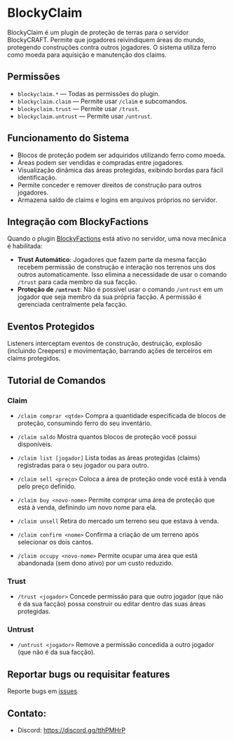 # BlockyClaim
BlockyClaim é um plugin de proteção de terras para o servidor BlockyCRAFT. Permite que jogadores reivindiquem áreas do mundo, protegendo construções contra outros jogadores. O sistema utiliza ferro como moeda para aquisição e manutenção dos claims.

## Permissões
- `blockyclaim.*` — Todas as permissões do plugin.
- `blockyclaim.claim` — Permite usar `/claim` e subcomandos.
- `blockyclaim.trust` — Permite usar `/trust`.
- `blockyclaim.untrust` — Permite usar `/untrust`.

## Funcionamento do Sistema
- Blocos de proteção podem ser adquiridos utilizando ferro como moeda.
- Áreas podem ser vendidas e compradas entre jogadores.
- Visualização dinâmica das áreas protegidas, exibindo bordas para fácil identificação.
- Permite conceder e remover direitos de construção para outros jogadores.
- Armazena saldo de claims e logins em arquivos próprios no servidor.

## Integração com BlockyFactions
Quando o plugin [BlockyFactions](https://github.com/andradecore/BlockyFactions) está ativo no servidor, uma nova mecânica é habilitada:
- **Trust Automático**: Jogadores que fazem parte da mesma facção recebem permissão de construção e interação nos terrenos uns dos outros automaticamente. Isso elimina a necessidade de usar o comando `/trust` para cada membro da sua facção.
- **Proteção de `/untrust`**: Não é possível usar o comando `/untrust` em um jogador que seja membro da sua própria facção. A permissão é gerenciada centralmente pela facção.

## Eventos Protegidos
Listeners interceptam eventos de construção, destruição, explosão (incluindo Creepers) e movimentação, barrando ações de terceiros em claims protegidos.

## Tutorial de Comandos

### Claim
- `/claim comprar <qtde>`
  Compra a quantidade especificada de blocos de proteção, consumindo ferro do seu inventário.

- `/claim saldo`
  Mostra quantos blocos de proteção você possui disponíveis.

- `/claim list [jogador]`
  Lista todas as áreas protegidas (claims) registradas para o seu jogador ou para outro.

- `/claim sell <preço>`
  Coloca a área de proteção onde você está à venda pelo preço definido.

- `/claim buy <novo-nome>`
  Permite comprar uma área de proteção que está à venda, definindo um novo nome para ela.

- `/claim unsell`
  Retira do mercado um terreno seu que estava à venda.

- `/claim confirm <nome>`
  Confirma a criação de um terreno após selecionar os dois cantos.

- `/claim occupy <novo-nome>`
  Permite ocupar uma área que está abandonada (sem dono ativo) por um custo reduzido.

### Trust
- `/trust <jogador>`
  Concede permissão para que outro jogador (que não é da sua facção) possa construir ou editar dentro das suas áreas protegidas.

### Untrust
- `/untrust <jogador>`
  Remove a permissão concedida a outro jogador (que não é da sua facção).

## Reportar bugs ou requisitar features
Reporte bugs em [issues](https://github.com/andradecore/BlockyClaim/issues).

## Contato:
- Discord: https://discord.gg/tthPMHrP
